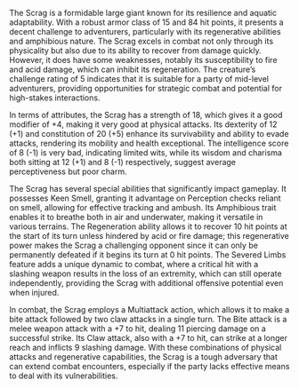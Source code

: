 The Scrag is a formidable large giant known for its resilience and aquatic adaptability. With a robust armor class of 15 and 84 hit points, it presents a decent challenge to adventurers, particularly with its regenerative abilities and amphibious nature. The Scrag excels in combat not only through its physicality but also due to its ability to recover from damage quickly. However, it does have some weaknesses, notably its susceptibility to fire and acid damage, which can inhibit its regeneration. The creature’s challenge rating of 5 indicates that it is suitable for a party of mid-level adventurers, providing opportunities for strategic combat and potential for high-stakes interactions.

In terms of attributes, the Scrag has a strength of 18, which gives it a good modifier of +4, making it very good at physical attacks. Its dexterity of 12 (+1) and constitution of 20 (+5) enhance its survivability and ability to evade attacks, rendering its mobility and health exceptional. The intelligence score of 8 (-1) is very bad, indicating limited wits, while its wisdom and charisma both sitting at 12 (+1) and 8 (-1) respectively, suggest average perceptiveness but poor charm. 

The Scrag has several special abilities that significantly impact gameplay. It possesses Keen Smell, granting it advantage on Perception checks reliant on smell, allowing for effective tracking and ambush. Its Amphibious trait enables it to breathe both in air and underwater, making it versatile in various terrains. The Regeneration ability allows it to recover 10 hit points at the start of its turn unless hindered by acid or fire damage; this regenerative power makes the Scrag a challenging opponent since it can only be permanently defeated if it begins its turn at 0 hit points. The Severed Limbs feature adds a unique dynamic to combat, where a critical hit with a slashing weapon results in the loss of an extremity, which can still operate independently, providing the Scrag with additional offensive potential even when injured.

In combat, the Scrag employs a Multiattack action, which allows it to make a bite attack followed by two claw attacks in a single turn. The Bite attack is a melee weapon attack with a +7 to hit, dealing 11 piercing damage on a successful strike. Its Claw attack, also with a +7 to hit, can strike at a longer reach and inflicts 9 slashing damage. With these combinations of physical attacks and regenerative capabilities, the Scrag is a tough adversary that can extend combat encounters, especially if the party lacks effective means to deal with its vulnerabilities.